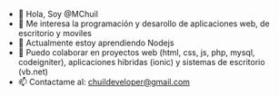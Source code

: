 - 👋 Hola, Soy @MChuil
- 👀 Me interesa la programación y desarollo de aplicaciones web, de escritorio y moviles
- 🌱 Actualmente estoy aprendiendo Nodejs
- 💞️ Puedo colaborar en proyectos web (html, css, js, php, mysql, codeigniter), aplicaciones hibridas (ionic) y sistemas de escritorio (vb.net)
- 📫 Contactame al: chuildeveloper@gmail.com

<!---
MChuil/MChuil is a ✨ special ✨ repository because its `README.md` (this file) appears on your GitHub profile.
You can click the Preview link to take a look at your changes.
--->
